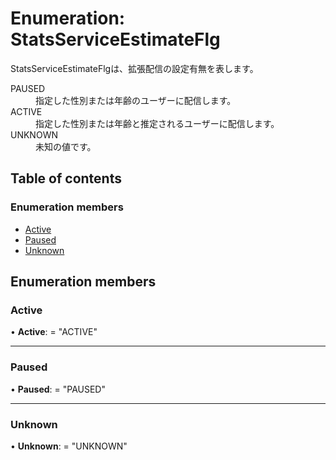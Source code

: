 # Enumeration: StatsServiceEstimateFlg


<div lang=\"ja\">StatsServiceEstimateFlgは、拡張配信の設定有無を表します。</div>  <dl class=term>   <dt class=\"term__item\">PAUSED</dt>   <dd class=\"term__desc\"><span lang=\"ja\">指定した性別または年齢のユーザーに配信します。</span></dd>   <dt class=\"term__item\">ACTIVE</dt>   <dd class=\"term__desc\"><span lang=\"ja\">指定した性別または年齢と推定されるユーザーに配信します。</span></dd>   <dt class=\"term__item\">UNKNOWN</dt>   <dd class=\"term__desc\"><span lang=\"ja\">未知の値です。</span></dd> </dl>

## Table of contents

### Enumeration members

- [Active](statsserviceestimateflg.md#active)
- [Paused](statsserviceestimateflg.md#paused)
- [Unknown](statsserviceestimateflg.md#unknown)

## Enumeration members

### Active

• **Active**: = "ACTIVE"

___

### Paused

• **Paused**: = "PAUSED"

___

### Unknown

• **Unknown**: = "UNKNOWN"
